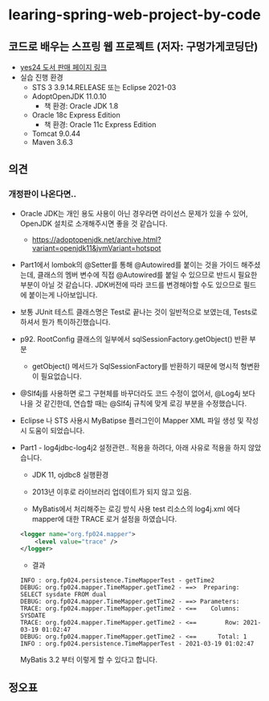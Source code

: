 # learing-spring-web-project-by-code

## 코드로 배우는 스프링 웹 프로젝트 (저자: 구멍가게코딩단)

* [yes24 도서 판매 페이지 링크](http://www.yes24.com/Product/Goods/64340061)
* 실습 진행 환경
    * STS 3 3.9.14.RELEASE 또는 Eclipse 2021-03
    * AdoptOpenJDK 11.0.10
        * 책 환경: Oracle JDK 1.8
    * Oracle 18c Express Edition
        * 책 환경: Oracle 11c Express Edition
    * Tomcat 9.0.44
    * Maven 3.6.3


## 의견
### 개정판이 나온다면..
* Oracle JDK는 개인 용도 사용이 아닌 경우라면 라이선스 문제가 있을 수 있어, OpenJDK 설치로
소개해주시면 좋을 것 같습니다.
    * https://adoptopenjdk.net/archive.html?variant=openjdk11&jvmVariant=hotspot

* Part1에서 lombok의 @Setter를 통해 @Autowired를 붙이는 것을 가이드 해주셨는데,
  클래스의 멤버 변수에 직접 @Autowired를 붙일 수 있으므로 반드시 필요한 부분이 아닐 것 같습니다.
  JDK버전에 따라 코드를 변경해야할 수도 있으므로 필드에 붙이는게 나아보입니다.

* 보통 JUnit 테스트 클래스명은 Test로 끝나는 것이 일반적으로 보였는데, Tests로 하셔서 뭔가 특이하긴했습니다.

* p92. RootConfig 클래스의 일부에서 sqlSessionFactory.getObject() 반환 부분
    * getObject() 메서드가 SqlSessionFactory를 반환하기 때문에 명시적 형변환이 필요없습니다.

* @Slf4j를 사용하면 로그 구현체를 바꾸더라도 코드 수정이 없어서, @Log4j 보다 나을 것 같긴한데,
  연습할 때는 @Slf4j 규칙에 맞게 로깅 부분을 수정했습니다.

* Eclipse 나 STS 사용시  MyBatipse 플러그인이 Mapper XML 파일 생성 및 작성시 도움이 되었습니다.

* Part1 - log4jdbc-log4j2 설정관련..
  적용을 하려다, 아래 사유로 적용을 하지 않았습니다.
    * JDK 11, ojdbc8 실행환경
    * 2013년 이후로 라이브러리 업데이트가 되지 않고 있음.

    * MyBatis에서 처리해주는 로깅 방식 사용
      test 리소스의 log4j.xml 에다 mapper에 대한 TRACE 로거 설정을 하였습니다.
  
    ```xml
	<logger name="org.fp024.mapper">
		<level value="trace" />
	</logger>
    ```
    * 결과
    ```
    INFO : org.fp024.persistence.TimeMapperTest - getTime2
    DEBUG: org.fp024.mapper.TimeMapper.getTime2 - ==>  Preparing: SELECT sysdate FROM dual
    DEBUG: org.fp024.mapper.TimeMapper.getTime2 - ==> Parameters: 
    TRACE: org.fp024.mapper.TimeMapper.getTime2 - <==    Columns: SYSDATE
    TRACE: org.fp024.mapper.TimeMapper.getTime2 - <==        Row: 2021-03-19 01:02:47
    DEBUG: org.fp024.mapper.TimeMapper.getTime2 - <==      Total: 1
    INFO : org.fp024.persistence.TimeMapperTest - 2021-03-19 01:02:47
    ```
    MyBatis 3.2 부터 이렇게 할 수 있다고 합니다.


## 정오표
